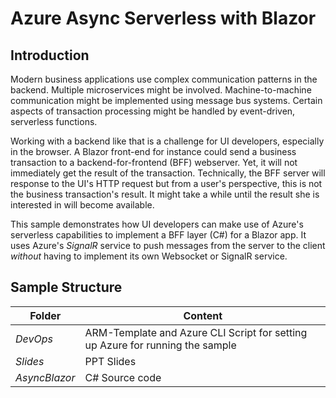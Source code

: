 # Azure Async Serverless with Blazor

## Introduction

Modern business applications use complex communication patterns in the backend. Multiple microservices might be involved. Machine-to-machine communication might be implemented using message bus systems. Certain aspects of transaction processing might be handled by event-driven, serverless functions.

Working with a backend like that is a challenge for UI developers, especially in the browser. A Blazor front-end for instance could send a business transaction to a backend-for-frontend (BFF) webserver. Yet, it will not immediately get the result of the transaction. Technically, the BFF server will response to the UI's HTTP request but from a user's perspective, this is not the business transaction's result. It might take a while until the result she is interested in will become available.

This sample demonstrates how UI developers can make use of Azure's serverless capabilities to implement a BFF layer (C#) for a Blazor app. It uses Azure's *SignalR* service to push messages from the server to the client *without* having to implement its own Websocket or SignalR service.

## Sample Structure

| Folder        | Content                                                                       |
| ------------- | ----------------------------------------------------------------------------- |
| *DevOps*      | ARM-Template and Azure CLI Script for setting up Azure for running the sample |
| *Slides*      | PPT Slides                                                                    |
| *AsyncBlazor* | C# Source code                                                                |

